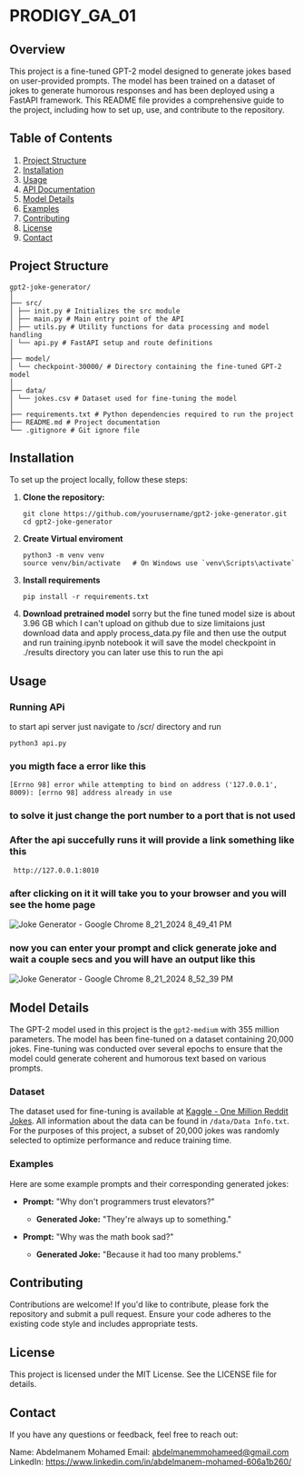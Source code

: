 # PRODIGY_GA_01

## Overview
This project is a fine-tuned GPT-2 model designed to generate jokes based on user-provided prompts. The model has been trained on a dataset of jokes to generate humorous responses and has been deployed using a FastAPI framework. This README file provides a comprehensive guide to the project, including how to set up, use, and contribute to the repository.

## Table of Contents
1. [Project Structure](#project-structure)
2. [Installation](#installation)
3. [Usage](#usage)
4. [API Documentation](#api-documentation)
5. [Model Details](#model-details)
6. [Examples](#examples)
7. [Contributing](#contributing)
8. [License](#license)
9. [Contact](#contact)

## Project Structure
```
gpt2-joke-generator/
│
├── src/
│ ├── init.py # Initializes the src module
│ ├── main.py # Main entry point of the API
│ ├── utils.py # Utility functions for data processing and model handling
│ └── api.py # FastAPI setup and route definitions
│
├── model/
│ └── checkpoint-30000/ # Directory containing the fine-tuned GPT-2 model
│
├── data/
│ └── jokes.csv # Dataset used for fine-tuning the model
│
├── requirements.txt # Python dependencies required to run the project
├── README.md # Project documentation
└── .gitignore # Git ignore file
```
## Installation

To set up the project locally, follow these steps:

1. **Clone the repository:**
   ```
   git clone https://github.com/yourusername/gpt2-joke-generator.git
   cd gpt2-joke-generator
   ```
2. **Create Virtual enviroment**
   ```
   python3 -m venv venv
   source venv/bin/activate   # On Windows use `venv\Scripts\activate`
   ```
3. **Install requirements**
   ```
   pip install -r requirements.txt
   ```
4. **Download pretrained model** 
   sorry but the fine tuned model size is about 3.96 GB which I can't upload on
   github due to size limitaions just download data and apply process_data.py file
   and then use the output and run training.ipynb notebook it will save the model
   checkpoint  in ./results directory you can later use this to run the api

## Usage
   ### Running APi 
   to start api server just navigate to /scr/ directory and run
   ```
   python3 api.py
   ```
   ### you migth face a error like this
   ```
   [Errno 98] error while attempting to bind on address ('127.0.0.1', 8009): [errno 98] address already in use
   ```
   ### to solve  it just change the port number to a port that is not used 

   ### After the api succefully runs it will provide a link something like this
   ```
    http://127.0.0.1:8010
   ```
   ### after clicking on it it will take you to your browser and you will see the home page
   ![Joke Generator - Google Chrome 8_21_2024 8_49_41 PM](https://github.com/user-attachments/assets/6376e330-920b-41c7-8a80-e5eefa4a538e)
   ### now you can enter your prompt and click generate joke and wait a couple secs and you will have an output like this
   ![Joke Generator - Google Chrome 8_21_2024 8_52_39 PM](https://github.com/user-attachments/assets/d63a896c-7675-47ea-9e49-2f174700f545)
## Model Details

The GPT-2 model used in this project is the `gpt2-medium` with 355 million parameters. The model has been fine-tuned on a dataset containing 20,000 jokes. Fine-tuning was conducted over several epochs to ensure that the model could generate coherent and humorous text based on various prompts.

### Dataset

The dataset used for fine-tuning is available at [Kaggle - One Million Reddit Jokes](https://www.kaggle.com/datasets/thedevastator/one-million-reddit-jokes). All information about the data can be found in `/data/Data Info.txt`. For the purposes of this project, a subset of 20,000 jokes was randomly selected to optimize performance and reduce training time.

### Examples

Here are some example prompts and their corresponding generated jokes:

- **Prompt:** "Why don't programmers trust elevators?"
  - **Generated Joke:** "They're always up to something."

- **Prompt:** "Why was the math book sad?"
  - **Generated Joke:** "Because it had too many problems."
## Contributing
Contributions are welcome! If you'd like to contribute, please fork the repository and submit a pull request. Ensure your code adheres to the existing code style and includes appropriate tests.
## License
This project is licensed under the MIT License. See the LICENSE file for details.
## Contact
If you have any questions or feedback, feel free to reach out:

Name: Abdelmanem Mohamed
Email: abdelmanemmohameed@gmail.com
LinkedIn: https://www.linkedin.com/in/abdelmanem-mohamed-606a1b260/
